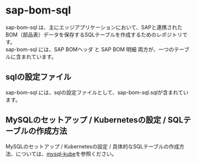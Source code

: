 # sap-bom-sql 
sap-bom-sql は、主にエッジアプリケーションにおいて、SAPと連携されたBOM（部品表）データを保存するSQLテーブルを作成するためのレポジトリです。  
sap-bom-sql には、SAP BOMヘッダ と SAP BOM 明細 両方が、一つのテーブルに含まれています。

## sqlの設定ファイル
sap-bom-sql には、sqlの設定ファイルとして、sap-bom-sql.sqlが含まれています。

## MySQLのセットアップ / Kubernetesの設定 / SQLテーブルの作成方法
MySQLのセットアップ / Kubernetesの設定 / 具体的なSQLテーブルの作成方法、については、[mysql-kube](https://github.com/latonaio/mysql-kube)を参照ください。